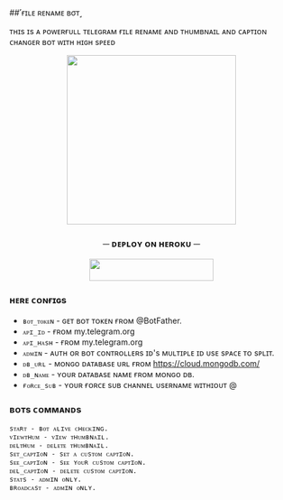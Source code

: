 ##˹ғɪʟᴇ ʀᴇɴᴀᴍᴇ ʙσᴛ˼

ᴛʜɪs ɪs ᴀ ᴘᴏᴡᴇʀғᴜʟʟ ᴛᴇʟᴇɢʀᴀᴍ ғɪʟᴇ ʀᴇɴᴀᴍᴇ ᴀɴᴅ ᴛʜᴜᴍʙɴᴀɪʟ ᴀɴᴅ ᴄᴀᴘᴛɪᴏɴ ᴄʜᴀɴɢᴇʀ ʙᴏᴛ ᴡɪᴛʜ ʜɪɢʜ sᴘᴇᴇᴅ


<p align="center"><img src="https://telegra.ph/file/3443b024b47952fd9aedf.jpg" width="300"></a></p>
<p align="center">


<h3 align="center">
    ─ ᴅᴇᴩʟᴏʏ ᴏɴ ʜᴇʀᴏᴋᴜ ─
</h3>

<p align="center"><a href="https://dashboard.heroku.com/new?template=https://github.com/Sumit0045/File-Rename-Bot"> <img src="https://img.shields.io/badge/Deploy%20On%20Heroku-black?style=for-the-badge&logo=heroku" width="220" height="38.45"/></a></p>


### ʜᴇʀᴇ ᴄᴏɴғɪɢs

* `ʙᴏᴛ_ᴛᴏᴋᴇɴ`  - ɢᴇᴛ ʙᴏᴛ ᴛᴏᴋᴇɴ ғʀᴏᴍ @BotFather.
* `ᴀᴘɪ_ɪᴅ` - ғʀᴏᴍ my.telegram.org
* `ᴀᴘɪ_ʜᴀsʜ` - ғʀᴏᴍ my.telegram.org
* `ᴀᴅᴍɪɴ` - ᴀᴜᴛʜ ᴏʀ ʙᴏᴛ ᴄᴏɴᴛʀᴏʟʟᴇʀs ɪᴅ's ᴍᴜʟᴛɪᴘʟᴇ ɪᴅ ᴜsᴇ sᴘᴀᴄᴇ ᴛᴏ sᴘʟɪᴛ.
* `ᴅʙ_ᴜʀʟ`  - ᴍᴏɴɢᴏ ᴅᴀᴛᴀʙᴀsᴇ ᴜʀʟ ғʀᴏᴍ https://cloud.mongodb.com/ 
* `ᴅʙ_ɴᴀᴍᴇ`  - ʏᴏᴜʀ ᴅᴀᴛᴀʙᴀsᴇ ɴᴀᴍᴇ ғʀᴏᴍ ᴍᴏɴɢᴏ ᴅʙ.
* `ғᴏʀᴄᴇ_sᴜʙ` - ʏᴏᴜʀ ғᴏʀᴄᴇ sᴜʙ ᴄʜᴀɴɴᴇʟ ᴜsᴇʀɴᴀᴍᴇ ᴡɪᴛʜɪᴏᴜᴛ @ 


### ʙᴏᴛs ᴄᴏᴍᴍᴀɴᴅs
```
sᴛᴀʀᴛ - ʙᴏᴛ ᴀʟɪᴠᴇ ᴄʜᴇᴄᴋɪɴɢ.
ᴠɪᴇᴡᴛʜᴜᴍ - ᴠɪᴇᴡ ᴛʜᴜᴍʙɴᴀɪʟ.
ᴅᴇʟᴛʜᴜᴍ - ᴅᴇʟᴇᴛᴇ ᴛʜᴜᴍʙɴᴀɪʟ.
sᴇᴛ_ᴄᴀᴘᴛɪᴏɴ - sᴇᴛ ᴀ ᴄᴜsᴛᴏᴍ ᴄᴀᴘᴛɪᴏɴ.
sᴇᴇ_ᴄᴀᴘᴛɪᴏɴ - sᴇᴇ ʏᴏᴜʀ ᴄᴜsᴛᴏᴍ ᴄᴀᴘᴛɪᴏɴ.
ᴅᴇʟ_ᴄᴀᴘᴛɪᴏɴ - ᴅᴇʟᴇᴛᴇ ᴄᴜsᴛᴏᴍ ᴄᴀᴘᴛɪᴏɴ.
sᴛᴀᴛs - ᴀᴅᴍɪɴ ᴏɴʟʏ.
ʙʀᴏᴀᴅᴄᴀsᴛ - ᴀᴅᴍɪɴ ᴏɴʟʏ.

```
